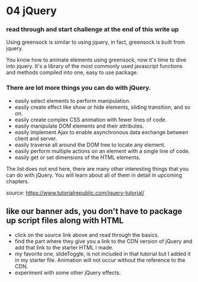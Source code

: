 # 04 jQuery

### read through and start challenge at the end of this write up

Using greensock is similar to using jquery, in fact, greensock is built from jquery. 

You know how to animate elements using greensock, now it's time to dive into jquery. It's a library of the most commonly used javascript functions and methods compiled into one, easy to use package. 

### There are lot more things you can do with jQuery.
- easily select elements to perform manipulation.
- easily create effect like show or hide elements, sliding transition, and so on.
- easily create complex CSS animation with fewer lines of code.
- easily manipulate DOM elements and their attributes.
- easily implement Ajax to enable asynchronous data exchange between client and server.
- easily traverse all around the DOM tree to locate any element.
- easily perform multiple actions on an element with a single line of code.
- easily get or set dimensions of the HTML elements.

The list does not end here, there are many other interesting things that you can do with jQuery. You will learn about all of them in detail in upcoming chapters.

source: https://www.tutorialrepublic.com/jquery-tutorial/


## like our banner ads, you don't have to package up script files along with HTML

- click on the source link above and read through the basics.
- find the part where they give you a link to the CDN version of jQuery and add that link to the starter HTML I made. 
- my favorite one, slideToggle, is not included in that tutorial but I added it in my starter file. Animation will not occur without the reference to the CDN. 
- experiment with some other jQuery effects.